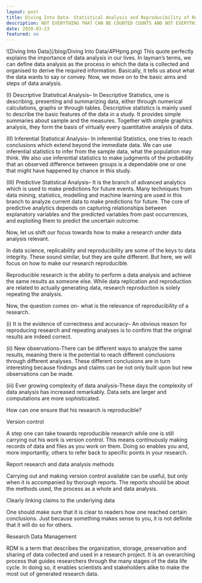 ```yaml
---
layout: post
title: Diving Into Data- Statistical Analysis and Reproducibility of Research
description: NOT EVERYTHING THAT CAN BE COUNTED COUNTS AND NOT EVERYTHING THAT COUNTS CAN BE COUNTED.
date: 2020-03-23
featured: no
---
```

![Diving Into Data](/blog/Diving Into Data/4PHpng.png)
This quote perfectly explains the importance of data analysis in our lives. In layman’s terms, we can define data analysis as the process in which the data is collected and organised to derive the required information. Basically, it tells us about what the data wants to say or convey. Now, we move on to the basic aims and steps of data analysis.

(I) Descriptive Statistical Analysis– In Descriptive Statistics, one is describing, presenting and summarizing data, either through numerical calculations, graphs or through tables. Descriptive statistics is mainly used to describe the basic features of the data in a study. It provides simple summaries about sample and the measures. Together with simple graphics analysis, they form the basis of virtually every quantitative analysis of data.

(II) Inferential Statistical Analysis– In inferential Statistics, one tries to reach conclusions which extend beyond the immediate data. We can use inferential statistics to infer from the sample data, what the population may think. We also use inferential statistics to make judgments of the probability that an observed difference between groups is a dependable one or one that might have happened by chance in this study.

(III) Predictive Statistical Analysis– It is the branch of advanced analytics which is used to make predictions for future events. Many techniques from data mining, statistics, modelling and machine learning are used in this branch to analyze current data to make predictions for future. The core of predictive analytics depends on capturing relationships between explanatory variables and the predicted variables from past occurrences, and exploiting them to predict the uncertain outcome.

Now, let us shift our focus towards how to make a research under data analysis relevant.

In data science, replicability and reproducibility are some of the keys to data integrity. These sound similar, but they are quite different. But here, we will focus on how to make our research reproducible.

Reproducible research is the ability to perform a data analysis and achieve the same results as someone else. While data replication and reproduction are related to actually generating data, research reproduction is solely repeating the analysis.


Now, the question comes on- what is the relevance of reproducibility of a research.

(i) It is the evidence of correctness and accuracy– An obvious reason for reproducing research and repeating analyses is to confirm that the original results are indeed correct.

(ii) New observations-There can be different ways to analyze the same results, meaning there is the potential to reach different conclusions through different analyses. These different conclusions are in turn interesting because findings and claims can be not only built upon but new observations can be made.

(iii) Ever growing complexity of data analysis-These days the complexity of data analysis has increased remarkably. Data sets are larger and computations are more sophisticated.

How can one ensure that his research is reproducible?

Version control

A step one can take towards reproducible research while one is still carrying out his work is version control. This means continuously making records of data and files as you work on them. Doing so enables you and, more importantly, others to refer back to specific points in your research.

Report research and data analysis methods

Carrying out and making version control available can be useful, but only when it is accompanied by thorough reports. The reports should be about the methods used, the process as a whole and data analysis.


Clearly linking claims to the underlying data

One should make sure that it is clear to readers how one reached certain conclusions. Just because something makes sense to you, it is not definite that it will do so for others.

Research Data Management

RDM is a term that describes the organization, storage, preservation and sharing of data collected and used in a research project. It is an overarching process that guides researchers through the many stages of the data life cycle. In doing so, it enables scientists and stakeholders alike to make the most out of generated research data.